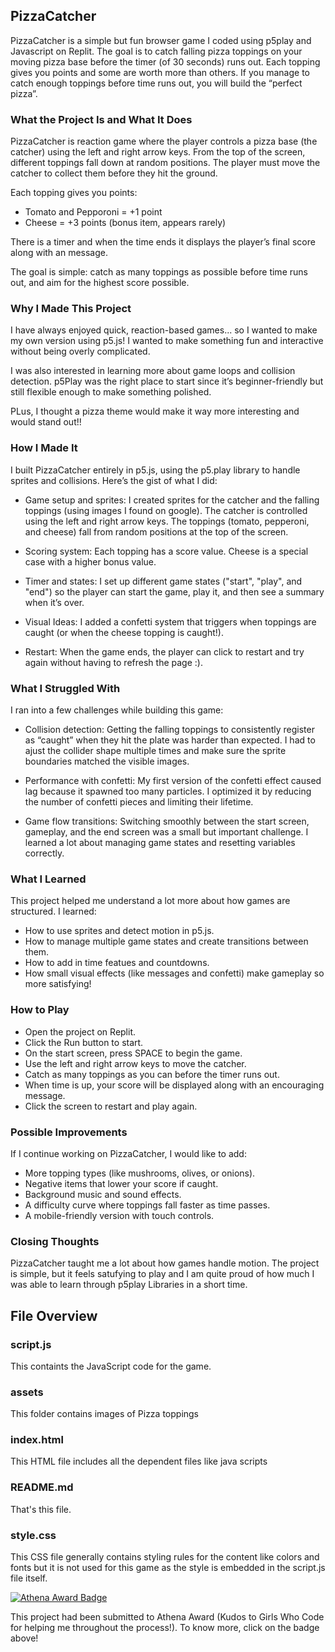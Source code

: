 ## PizzaCatcher

PizzaCatcher is a simple but fun browser game I coded using p5play and Javascript on Replit. The goal is to catch falling pizza toppings on your moving pizza base before the timer (of 30 seconds) runs out. Each topping gives you points and some are worth more than others. If you manage to catch enough toppings before time runs out, you will build the “perfect pizza”.

### What the Project Is and What It Does

PizzaCatcher is reaction game where the player controls a pizza base (the catcher) using the left and right arrow keys. From the top of the screen, different toppings fall down at random positions. The player must move the catcher to collect them before they hit the ground.

Each topping gives you points:

- Tomato and Pepporoni = +1 point
- Cheese = +3 points (bonus item, appears rarely)

There is a timer and when the time ends it displays the player’s final score along with an message.

The goal is simple: catch as many toppings as possible before time runs out, and aim for the highest score possible. 

### Why I Made This Project

I have always enjoyed quick, reaction-based games... so I wanted to make my own version using p5.js! I wanted to make something fun and interactive without being overly complicated.

I was also interested in learning more about game loops and collision detection. p5Play  was  the right place to start since it’s beginner-friendly but still flexible enough to make something polished.

PLus, I thought a pizza theme would make it way more interesting and would stand out!! 

###  How I Made It

I built PizzaCatcher entirely in p5.js, using the p5.play library to handle sprites and collisions. Here’s the gist of what I did:

- Game setup and sprites: I created sprites for the catcher and the falling toppings (using images I found on google). The catcher is controlled using the left and right arrow keys. The toppings (tomato, pepperoni, and cheese) fall from random positions at the top of the screen.

- Scoring system: Each topping has a score value. Cheese is a special case with a higher bonus value.

- Timer and states: I set up different game states ("start", "play", and "end") so the player can start the game, play it, and then see a summary when it’s over.

- Visual Ideas: I added a confetti system that triggers when toppings are caught (or when the cheese topping is caught!).

- Restart: When the game ends, the player can click to restart and try again without having to refresh the page :).

###  What I Struggled With

I ran into a few challenges while building this game:

- Collision detection: Getting the falling toppings to consistently register as “caught” when they hit the plate was harder than expected. I had to ajust the collider shape multiple times and make sure the sprite boundaries matched the visible images.

- Performance with confetti: My first version of the confetti effect caused lag because it spawned too many particles. I optimized it by reducing the number of confetti pieces and limiting their lifetime.

- Game flow transitions: Switching smoothly between the start screen, gameplay, and the end screen was a small but important challenge. I learned a lot about managing game states and resetting variables correctly.

### What I Learned

This project helped me understand a lot more about how games are structured. I learned:

- How to use sprites and detect motion in p5.js.
- How to manage multiple game states and create transitions between them.
- How to add in time featues and countdowns.
- How small visual effects (like messages and confetti) make gameplay so more satisfying! 

### How to Play

- Open the project on Replit.
- Click the Run button to start.
- On the start screen, press SPACE to begin the game.
- Use the left and right arrow keys to move the catcher.
- Catch as many toppings as you can before the timer runs out.
- When time is up, your score will be displayed along with an encouraging message.
- Click the screen to restart and play again.

### Possible Improvements

If I continue working on PizzaCatcher, I would like to add:
- More topping types (like mushrooms, olives, or onions).
- Negative items that lower your score if caught.
- Background music and sound effects.
- A difficulty curve where toppings fall faster as time passes.
- A mobile-friendly version with touch controls.

### Closing Thoughts

PizzaCatcher taught me a lot about how games handle motion. The project is simple, but it feels satufying to play and I am quite proud of how much I was able to learn through p5play Libraries in a short time.

## File Overview

### script.js

This containts the JavaScript code for the game.

### assets

This folder contains images of Pizza toppings

### index.html

This HTML file includes all the dependent files like java scripts

### README.md

That's this file.   

### style.css

This CSS file generally contains styling rules for the content like colors and fonts but it is not used for this game as the style is embedded in the script.js file itself.  


[![Athena Award Badge](https://img.shields.io/endpoint?url=https%3A%2F%2Faward.athena.hackclub.com%2Fapi%2Fbadge)](https://award.athena.hackclub.com?utm_source=readme)

This project had been submitted to Athena Award (Kudos to Girls Who Code for helping me throughout the process!). To know more, click on the badge above!


